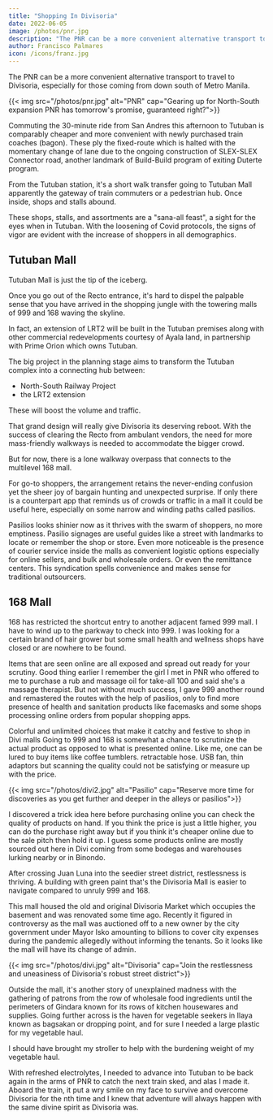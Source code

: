 ```yaml
---
title: "Shopping In Divisoria"
date: 2022-06-05
image: /photos/pnr.jpg
description: "The PNR can be a more convenient alternative transport to travel to Divisoria, especially for those coming from down south of Metro Manila"
author: Francisco Palmares
icon: /icons/franz.jpg
---
```




The PNR can be a more convenient alternative transport to travel to Divisoria, especially for those coming from down south of Metro Manila.


{{< img src="/photos/pnr.jpg" alt="PNR" cap="Gearing up for North-South expansion PNR has tomorrow's promise, guaranteed right?">}}

Commuting the 30-minute ride from San Andres this afternoon to Tutuban is comparably cheaper and more convenient with newly purchased train coaches (bagon). These ply the fixed-route which is halted with the momentary change of lane due to the ongoing construction of SLEX-SLEX Connector road, another landmark of Build-Build program of exiting Duterte program. 

<!-- Commuters marching out after unloaded at Tutuban, a checkpoint to the shop run -->

From the Tutuban station, it's a short walk transfer going to Tutuban Mall apparently the gateway of train commuters or a pedestrian hub. Once inside, shops and stalls abound. <!--  assembled to transform the mode into bargain catchers. -->

These shops, stalls, and assortments are a "sana-all feast", a  sight for the eyes when in Tutuban. With the loosening of Covid protocols, the signs of vigor are evident with the increase of shoppers in all demographics. <!-- After our improved ranking in Asia with fewer cases of Covid unlike our Asian neighbors like Thailand, Malaysia, and Vietnam which surpassed us recently in figures and cases, it's a matter of time before the pending return to normalcy. -->


## Tutuban Mall

Tutuban Mall is just the tip of the iceberg<!-- , not even half as one thought and just a warm-up for the next phase of the itinerary -->. 

Once you go out of the Recto entrance, it's hard to dispel the palpable sense that you have arrived in the shopping jungle with the towering malls of 999 and 168 waving the skyline.

<!-- In the tick of time, zero in to the call of go-to malls towered by condos -->

In fact, <!-- according to a  grand plan, --> an extension of LRT2 will be built in the Tutuban premises along with other commercial redevelopments courtesy of Ayala land, in partnership with Prime Orion which owns Tutuban.  

The big project in the planning stage aims to transform the Tutuban complex into a connecting hub between:
- North-South Railway Project
- the LRT2 extension 

These will boost the volume and traffic.

<!-- The walkway provides the guiding path for today's unfolding -->

That grand design will really give Divisoria its deserving reboot. <!--  and for now, that remains a vision. --> With the success of clearing the Recto from ambulant vendors, the need for more mass-friendly walkways is needed <!-- and should be built --> to accommodate the bigger crowd. 

But for now, there is a lone walkway overpass that connects to the multilevel 168 mall.


<!-- In the appetizing distance, ready get set ..1..6...8 shop! -->

<!-- Of course, in the wake of heightened protocols,  stalls and shops could have rearranged or changed owners so expect more random and unclustered variations of shops and stalls selling homewares. gadgets accessories, toys, bags, and leather goods. -->


<!-- So fantastic to see the swarm and crowd bursting back in 168 -->
For go-to shoppers, the arrangement retains the never-ending confusion yet the sheer joy of bargain hunting and unexpected surprise. If only there is a counterpart app that reminds us of crowds or traffic in a mall it could be useful here, especially on some narrow and winding paths called pasilios.


<!-- Pasilio's look radiant with many cash-ins for tenants. -->
Pasilios looks shinier now as it thrives with the swarm of shoppers, no more emptiness. Pasilio signages are useful guides like a street with landmarks to locate or remember the shop or store. Even more noticeable is the presence of courier service inside the malls as convenient logistic options especially for online sellers, and bulk and wholesale orders. Or even the remittance centers. This syndication spells convenience and makes sense for traditional outsourcers. 


<!-- Colorful items like these decors are sure cheaper and open for haggling in this hotspot mall. -->

## 168 Mall

168 has restricted the shortcut entry to another adjacent famed 999 mall. I have to wind up to the parkway to check into 999. I was looking for a certain brand of hair grower but some small health and wellness shops have closed or are nowhere to be found.


Items that are seen online are all exposed and spread out ready for your scrutiny.
Good thing earlier I remember the girl I met in PNR who offered to me to purchase a rub and massage oil for take-all 100 and said she's a massage therapist. But not without much success, I gave 999 another round and remastered the routes with the help of pasilios, only to find more presence of health and sanitation products like facemasks and some shops processing online orders from popular shopping apps.




Colorful and unlimited choices that make it catchy and festive to shop in Divi malls
Going to 999 and 168 is somewhat a chance to scrutinize the actual product as opposed to what is presented online. Like me, one can be lured to buy items like coffee tumblers. retractable hose. USB fan, thin adaptors but scanning the quality could not be satisfying or measure up with the price.


{{< img src="/photos/divi2.jpg" alt="Pasilio" cap="Reserve more time for discoveries as you get further and deeper in the alleys or pasilios">}}


I discovered a trick idea here before purchasing online you can check the quality of products on hand. If you think the price is just a little higher, you can do the purchase right away but if you think it's cheaper online due to the sale pitch then hold it up. I guess some products online are mostly sourced out here in Divi coming from some bodegas and warehouses lurking nearby or in Binondo.


<!-- Look up and you get a green green paint of hope with Divisoria Mall -->

After crossing Juan Luna into the seedier street district, restlessness is thriving.  A building with green paint that's the Divisoria Mall is easier to navigate compared to unruly 999 and 168. 

This mall housed the old and original Divisoria Market which occupies the basement and was renovated some time ago. Recently it figured in controversy as the mall was auctioned off to a new owner by the city government under Mayor Isko amounting to billions to cover city expenses during the pandemic allegedly without informing the tenants. So it looks like the mall will have its change of admin.


{{< img src="/photos/divi.jpg" alt="Divisoria" cap="Join the restlessness and uneasiness of Divisoria's robust street district">}}


Outside the mall, it's another story of unexplained madness with the gathering of patrons from the row of wholesale food ingredients until the perimeters of Gindara known for its rows of kitchen housewares and supplies. Going further across is the haven for vegetable seekers in Ilaya known as bagsakan or dropping point, and for sure I needed a large plastic for my vegetable haul.


<!-- The legendary Divisoria Market is on the verge of reboot with a new admin -->

I should have brought my stroller to help with the burdening weight of my vegetable haul. <!-- , that's when I came across a stall to quench my thirst..the ambulant stall that sells the trending magic water.. and its transparency is its selling point. -->

<!-- The fabled magic water at last to test its trending taste -->

With refreshed electrolytes, I needed to advance into Tutuban to be back again in the arms of PNR to catch the next train sked, and alas I made it. Aboard the train, it put a wry smile on my face to survive and overcome Divisoria for the nth time and I knew that adventure will always happen with the same divine spirit as Divisoria was.


<!-- Get used to walking, no escalators in Divi walkway -->
